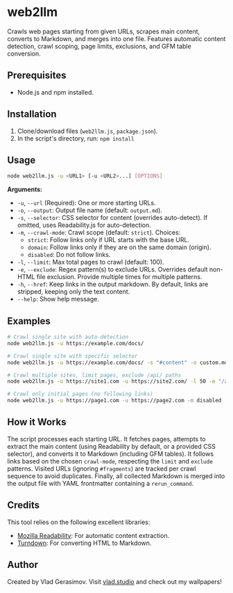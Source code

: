 # web2llm

Crawls web pages starting from given URLs, scrapes main content, converts to Markdown, and merges into one file. Features automatic content detection, crawl scoping, page limits, exclusions, and GFM table conversion.

## Prerequisites

*   Node.js and npm installed.

## Installation

1.  Clone/download files (`web2llm.js`, `package.json`).
2.  In the script's directory, run: `npm install`

## Usage

```bash
node web2llm.js -u <URL1> [-u <URL2>...] [OPTIONS]
```

**Arguments:**

*   `-u`, `--url` (Required): One or more starting URLs.
*   `-o`, `--output`: Output file name (default: `output.md`).
*   `-s`, `--selector`: CSS selector for content (overrides auto-detect). If omitted, uses Readability.js for auto-detection.
*   `-m`, `--crawl-mode`: Crawl scope (default: `strict`). Choices:
    *   `strict`: Follow links only if URL starts with the base URL.
    *   `domain`: Follow links only if they are on the same domain (origin).
    *   `disabled`: Do not follow links.
*   `-l`, `--limit`: Max total pages to crawl (default: 100).
*   `-e`, `--exclude`: Regex pattern(s) to exclude URLs. Overrides default non-HTML file exclusion. Provide multiple times for multiple patterns.
*   `-h`, `--href`: Keep links in the output markdown. By default, links are stripped, keeping only the text content.
*   `--help`: Show help message.

##  Examples

```bash
# Crawl single site with auto-detection
node web2llm.js -u https://example.com/docs/

# Crawl single site with specific selector
node web2llm.js -u https://example.com/docs/ -s "#content" -o custom.md

# Crawl multiple sites, limit pages, exclude /api/ paths
node web2llm.js -u https://site1.com -u https://site2.com/ -l 50 -e "/api/" -o combined.md

# Crawl only initial pages (no following links)
node web2llm.js -u https://page1.com -u https://page2.com -m disabled
```

## How it Works

The script processes each starting URL. It fetches pages, attempts to extract the main content (using Readability by default, or a provided CSS selector), and converts it to Markdown (including GFM tables). It follows links based on the chosen `crawl-mode`, respecting the `limit` and `exclude` patterns. Visited URLs (ignoring `#fragments`) are tracked per crawl sequence to avoid duplicates. Finally, all collected Markdown is merged into the output file with YAML frontmatter containing a `rerun_command`.

## Credits

This tool relies on the following excellent libraries:

*   [Mozilla Readability](https://github.com/mozilla/readability): For automatic content extraction.
*   [Turndown](https://github.com/mixmark-io/turndown): For converting HTML to Markdown.

## Author

Created by Vlad Gerasimov. Visit [vlad.studio](https://vlad.studio/) and check out my wallpapers!
